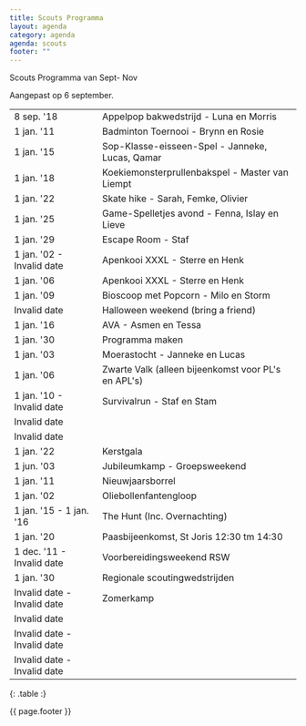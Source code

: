 ```yaml
---
title: Scouts Programma
layout: agenda
category: agenda
agenda: scouts
footer: ""
---
```


Scouts Programma van Sept- Nov

Aangepast op 6 september.

| | |
|---|---|
| 8 sep. '18 | Appelpop bakwedstrijd - Luna en Morris |
| 1 jan. '11 | Badminton Toernooi - Brynn en Rosie |
| 1 jan. '15 | Sop-Klasse-eisseen-Spel - Janneke, Lucas, Qamar |
| 1 jan. '18 | Koekiemonsterprullenbakspel - Master van Liempt |
| 1 jan. '22 | Skate hike - Sarah, Femke, Olivier |
| 1 jan. '25 | Game-Spelletjes avond - Fenna, Islay en Lieve |
| 1 jan. '29 | Escape Room - Staf |
| 1 jan. '02 - Invalid date | Apenkooi XXXL - Sterre en Henk |
| 1 jan. '06 | Apenkooi XXXL - Sterre en Henk |
| 1 jan. '09 | Bioscoop met Popcorn - Milo en Storm |
| Invalid date | Halloween weekend (bring a friend) |
| 1 jan. '16 | AVA - Asmen en Tessa |
| 1 jan. '30 | Programma maken |
| 1 jan. '03 | Moerastocht - Janneke en Lucas |
| 1 jan. '06 | Zwarte Valk (alleen bijeenkomst voor PL's en APL's) |
| 1 jan. '10 - Invalid date | Survivalrun - Staf en Stam |
| Invalid date |  |
| Invalid date |  |
| 1 jan. '22 | Kerstgala |
| 1 jun. '03 | Jubileumkamp - Groepsweekend |
| 1 jan. '11 | Nieuwjaarsborrel |
| 1 jan. '02 | Oliebollenfantengloop |
| 1 jan. '15 - 1 jan. '16 | The Hunt (Inc. Overnachting) |
| 1 jan. '20 | Paasbijeenkomst, St Joris 12:30 tm 14:30 |
| 1 dec. '11 - Invalid date | Voorbereidingsweekend RSW |
| 1 jan. '30 | Regionale scoutingwedstrijden |
| Invalid date - Invalid date | Zomerkamp |
| Invalid date |  |
| Invalid date - Invalid date |  |
| Invalid date - Invalid date |  |
{: .table :}

{{ page.footer }}
